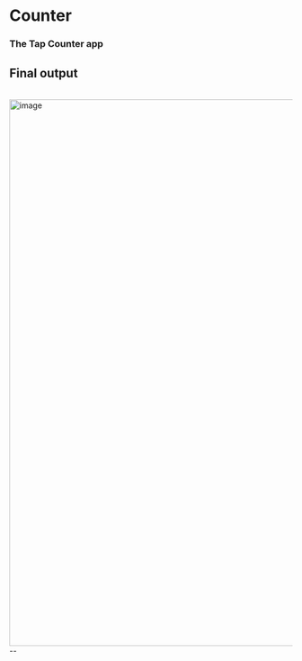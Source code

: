 # Counter
### The Tap Counter app 
## Final output
<br>
<img width="1917" height="971" alt="image" src="https://github.com/user-attachments/assets/fe7fc6d2-f158-4257-9674-860f3d42d461" />
--
